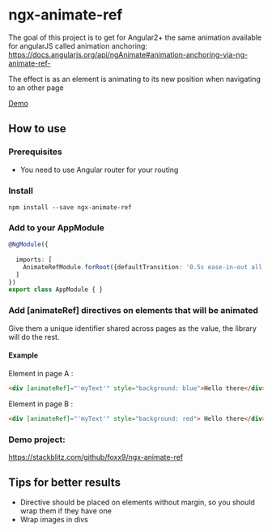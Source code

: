 # ngx-animate-ref

The goal of this project is to get for Angular2+ the same animation available for angularJS called animation anchoring:
https://docs.angularjs.org/api/ngAnimate#animation-anchoring-via-ng-animate-ref-

The effect is as an element is animating to its new position when navigating to an other page

[Demo](https://rlmirjjy.github.stackblitz.io/master)


## How to use

### Prerequisites

- You need to use Angular router for your routing

### Install

```
npm install --save ngx-animate-ref
```


### Add to your AppModule
````typescript
@NgModule({
 
  imports: [
    AnimateRefModule.forRoot({defaultTransition: '0.5s ease-in-out all', enableBlur: true}),
  ] 
})
export class AppModule { }

````

### Add [animateRef] directives on elements that will be animated
 
Give them a unique identifier shared across pages as the value, the library will do the rest.

#### Example
Element in page A :

````html
<div [animateRef]="'myText'" style="background: blue">Hello there</div>
````

Element in page B :

````html
<div [animateRef]="'myText'" style="background: red"> Hello there</div>
````

### Demo project:

https://stackblitz.com/github/foxx9/ngx-animate-ref

## Tips for better results

- Directive should be placed on elements without margin, so you should wrap them if they have one
- Wrap images in divs




